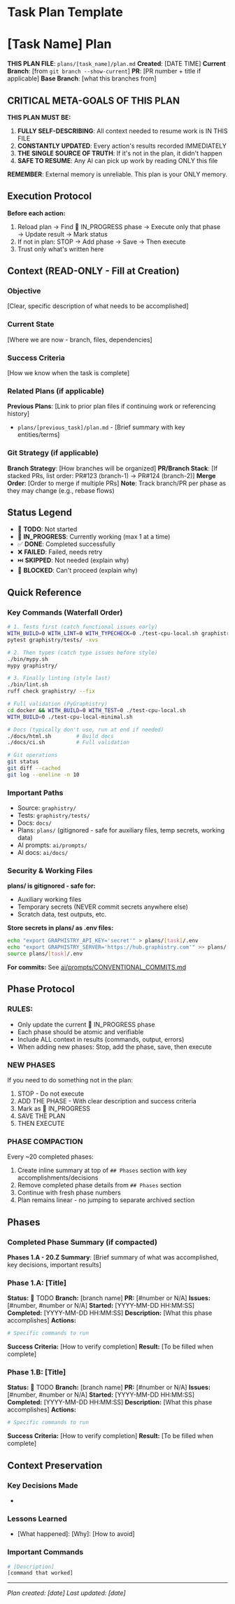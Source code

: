 # Task Plan Template

<!-- ═══════════════════════════════════════════════════════════════════════════
                         TEMPLATE META SECTION
     ═══════════════════════════════════════════════════════════════════════════
     
     DELETE THIS ENTIRE SECTION (everything above the "START OF ACTUAL PLAN")
     WHEN CREATING YOUR PLAN
     
     Instructions for using this template:
     1. Copy this file to plans/[task_name]/plan.md
     2. Delete this entire meta section
     3. Replace all [placeholders] with actual values
     4. Make sure the context sections are filled out completely
     5. Start with Phase 1.A marked as 🔄 IN_PROGRESS

     Key principle: There is EXACTLY ONE area that gets updated - the Phases section.
     Everything else is static context that never changes.
     
     ═══════════════════════════════════════════════════════════════════════════ -->

<!-- ═══════════════════════════════════════════════════════════════════════════
                          START OF ACTUAL PLAN
     ═══════════════════════════════════════════════════════════════════════════ -->

# [Task Name] Plan
**THIS PLAN FILE**: `plans/[task_name]/plan.md`
**Created**: [DATE TIME]
**Current Branch**: [from `git branch --show-current`]
**PR**: [PR number + title if applicable]
**Base Branch**: [what this branches from]

## CRITICAL META-GOALS OF THIS PLAN
**THIS PLAN MUST BE:**
1. **FULLY SELF-DESCRIBING**: All context needed to resume work is IN THIS FILE
2. **CONSTANTLY UPDATED**: Every action's results recorded IMMEDIATELY
3. **THE SINGLE SOURCE OF TRUTH**: If it's not in the plan, it didn't happen
4. **SAFE TO RESUME**: Any AI can pick up work by reading ONLY this file

**REMEMBER**: External memory is unreliable. This plan is your ONLY memory.

## Execution Protocol

**Before each action:**
1. Reload plan → Find 🔄 IN_PROGRESS phase → Execute only that phase → Update result → Mark status
2. If not in plan: STOP → Add phase → Save → Then execute
3. Trust only what's written here

## Context (READ-ONLY - Fill at Creation)

### Objective
[Clear, specific description of what needs to be accomplished]

### Current State
[Where we are now - branch, files, dependencies]

### Success Criteria
[How we know when the task is complete]

### Related Plans (if applicable)
**Previous Plans**: [Link to prior plan files if continuing work or referencing history]
- `plans/[previous_task]/plan.md` - [Brief summary with key entities/terms]

### Git Strategy (if applicable)
**Branch Strategy**: [How branches will be organized]
**PR/Branch Stack**: [If stacked PRs, list order: PR#123 (branch-1) → PR#124 (branch-2)]
**Merge Order**: [Order to merge if multiple PRs]
**Note**: Track branch/PR per phase as they may change (e.g., rebase flows)

## Status Legend
- 📝 **TODO**: Not started
- 🔄 **IN_PROGRESS**: Currently working (max 1 at a time)
- ✅ **DONE**: Completed successfully
- ❌ **FAILED**: Failed, needs retry
- ⏭️ **SKIPPED**: Not needed (explain why)
- 🚫 **BLOCKED**: Can't proceed (explain why)

## Quick Reference

### Key Commands (Waterfall Order)
```bash
# 1. Tests first (catch functional issues early)
WITH_BUILD=0 WITH_LINT=0 WITH_TYPECHECK=0 ./test-cpu-local.sh graphistry/tests/test_file.py
pytest graphistry/tests/ -xvs

# 2. Then types (catch type issues before style)
./bin/mypy.sh
mypy graphistry/

# 3. Finally linting (style last)
./bin/lint.sh
ruff check graphistry/ --fix

# Full validation (PyGraphistry)
cd docker && WITH_BUILD=0 WITH_TEST=0 ./test-cpu-local.sh
WITH_BUILD=0 ./test-cpu-local-minimal.sh

# Docs (typically don't use, run at end if needed)
./docs/html.sh        # Build docs
./docs/ci.sh          # Full validation

# Git operations
git status
git diff --cached
git log --oneline -n 10
```

### Important Paths
- Source: `graphistry/`
- Tests: `graphistry/tests/`
- Docs: `docs/`
- Plans: `plans/` (gitignored - safe for auxiliary files, temp secrets, working data)
- AI prompts: `ai/prompts/`
- AI docs: `ai/docs/`

### Security & Working Files

**plans/ is gitignored - safe for:**
- Auxiliary working files
- Temporary secrets (NEVER commit secrets anywhere else)
- Scratch data, test outputs, etc.

**Store secrets in plans/ as .env files:**
```bash
echo "export GRAPHISTRY_API_KEY='secret'" > plans/[task]/.env
echo "export GRAPHISTRY_SERVER='https://hub.graphistry.com'" >> plans/[task]/.env
source plans/[task]/.env
```

**For commits:** See [ai/prompts/CONVENTIONAL_COMMITS.md](CONVENTIONAL_COMMITS.md)

## Phase Protocol

### RULES:
- Only update the current 🔄 IN_PROGRESS phase
- Each phase should be atomic and verifiable
- Include ALL context in results (commands, output, errors)
- When adding new phases: Stop, add the phase, save, then execute

### NEW PHASES
If you need to do something not in the plan:
1. STOP - Do not execute
2. ADD THE PHASE - With clear description and success criteria
3. Mark as 🔄 IN_PROGRESS
4. SAVE THE PLAN
5. THEN EXECUTE

### PHASE COMPACTION
Every ~20 completed phases:
1. Create inline summary at top of `## Phases` section with key accomplishments/decisions
2. Remove completed phase details from `## Phases` section
3. Continue with fresh phase numbers
4. Plan remains linear - no jumping to separate archived section

## Phases

### Completed Phase Summary (if compacted)
**Phases 1.A - 20.Z Summary**: [Brief summary of what was accomplished, key decisions, important results]

### Phase 1.A: [Title]
**Status:** 📝 TODO
**Branch:** [branch name]
**PR:** [#number or N/A]
**Issues:** [#number, #number or N/A]
**Started:** [YYYY-MM-DD HH:MM:SS]
**Completed:** [YYYY-MM-DD HH:MM:SS]
**Description:** [What this phase accomplishes]
**Actions:**
```bash
# Specific commands to run
```
**Success Criteria:** [How to verify completion]
**Result:** [To be filled when complete]

### Phase 1.B: [Title]
**Status:** 📝 TODO
**Branch:** [branch name]
**PR:** [#number or N/A]
**Issues:** [#number, #number or N/A]
**Started:** [YYYY-MM-DD HH:MM:SS]
**Completed:** [YYYY-MM-DD HH:MM:SS]
**Description:** [What this phase accomplishes]
**Actions:**
```bash
# Specific commands to run
```
**Success Criteria:** [How to verify completion]
**Result:** [To be filled when complete]

## Context Preservation
<!-- Update ONLY when directed by a phase -->

### Key Decisions Made
- [Decision]: [Reasoning]

### Lessons Learned
- [What happened]: [Why]: [How to avoid]

### Important Commands
```bash
# [Description]
[command that worked]
```


---
*Plan created: [date]*
*Last updated: [date]*
